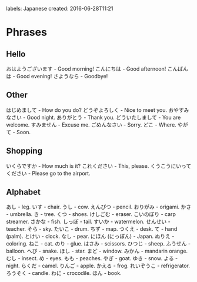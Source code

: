 labels: Japanese
created: 2016-06-28T11:21

# Phrases

## Hello

おはようございます - Good morning!
こんにちは - Good afternoon!
こんばんは - Good evening!
さようなら - Goodbye!

## Other

はじめまして - How do you do?
どうぞよろしく - Nice to meet you.
おやすみなさい - Good night.
ありがとう - Thank you.
どういたしまして - You are welcome.
すみません - Excuse me.
ごめんなさい - Sorry.
どこ - Where.
やがて - Soon.

## Shopping

いくらですか - How much is it?
これください - This, please.
くうこうにいってください - Please go to the airport.

## Alphabet

あし - leg.
いす - chair.
うし - cow.
えんぴつ - pencil.
おりがみ - origami.
かさ - umbrella.
き - tree.
くつ - shoes.
けしごむ - eraser.
こいのぼり - carp streamer.
さかな - fish.
しっぽ - tail.
すいか - watermelon.
せんせい - teacher.
そら - sky.
たいこ - drum.
ちず - map.
つくえ - desk.
て - hand (palm).
とけい - clock.
なし - pear.
にほん (にっぽん) - Japan.
ぬりえ - coloring.
ねこ - cat.
のり - glue.
はさみ - scissors.
ひつじ - sheep.
ふうせん - balloon.
へび - snake.
ほし - star.
まど - window.
みかん - mandarin orange.
むし - insect.
め - eyes.
もも - peaches.
やぎ - goat.
ゆき - snow.
よる - night.
らくだ - camel.
りんご - apple.
かえる - frog.
れいぞうこ - refrigerator.
ろうそく - candle.
わに - crocodile.
ほん - book.
